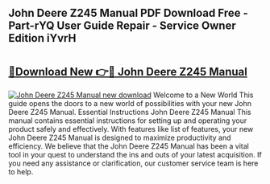 ## John Deere Z245 Manual PDF Download Free - Part-rYQ User Guide Repair - Service Owner Edition iYvrH

# <h2><a href="http://bc95932.oget.top/?id=John+Deere+Z245+Manual">🔗Download New 👉🔴 John Deere Z245 Manual</a></h2>

[![John Deere Z245 Manual new download](https://i.imgur.com/5g1atiW.png)](http://bc95932.oget.top/?id=John+Deere+Z245+Manual)
Welcome to a New World This guide opens the doors to a new world of possibilities with your new John Deere Z245 Manual. Essential Instructions John Deere Z245 Manual This manual contains essential instructions for setting up and operating your product safely and effectively. With features like list of features, your new John Deere Z245 Manual is designed to maximize productivity and efficiency. We believe that the John Deere Z245 Manual has been a vital tool in your quest to understand the ins and outs of your latest acquisition. If you need any assistance or clarification, our customer service team is here to help.
